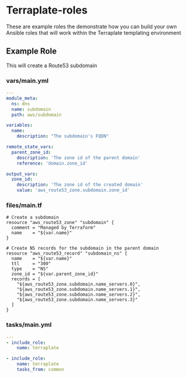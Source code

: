 # Terraplate-roles

These are example roles the demonstrate how you can build your own Ansible roles that will work within the Terraplate templating environment

## Example Role

This will create a Route53 subdomain

### vars/main.yml

```yaml
---
module_meta:
  ns: dns
  name: subdomain
  path: aws/subdomain

variables:
  name:
    description: "The subdomain's FQDN"

remote_state_vars:
  parent_zone_id:
    description: 'The zone id of the parent domain'
    reference: 'domain.zone_id'

output_vars:
  zone_id:
    description: 'The zone id of the created domain'
    value: 'aws_route53_zone.subdomain.zone_id'
```

### files/main.tf

```hcl
# Create a subdomain
resource "aws_route53_zone" "subdomain" {
  comment = "Managed by Terraform"
  name    = "${var.name}"
}

# Create NS records for the subdomain in the parent domain
resource "aws_route53_record" "subdomain_ns" {
  name    = "${var.name}"
  ttl     = "300"
  type    = "NS"
  zone_id = "${var.parent_zone_id}"
  records = [
    "${aws_route53_zone.subdomain.name_servers.0}",
    "${aws_route53_zone.subdomain.name_servers.1}",
    "${aws_route53_zone.subdomain.name_servers.2}",
    "${aws_route53_zone.subdomain.name_servers.3}"
  ]
}
```

### tasks/main.yml

```yaml
---
- include_role:
    name: terraplate

- include_role:
    name: terraplate
    tasks_from: common
```
